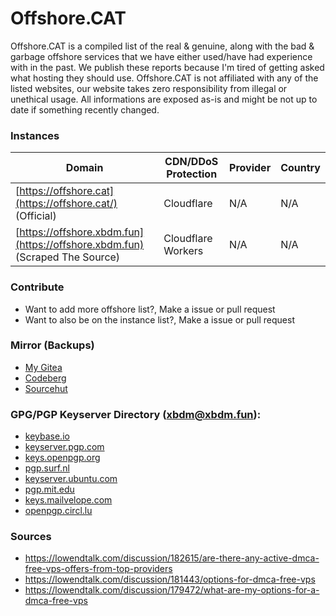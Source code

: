 # Offshore.CAT
Offshore.CAT is a compiled list of the real &amp; genuine, along with the bad &amp; garbage offshore services that we have either used/have had experience with in the past. We publish these reports because I'm tired of getting asked what hosting they should use. Offshore.CAT is not affiliated with any of the listed websites, our website takes zero responsibility from illegal or unethical usage. All informations are exposed as-is and might be not up to date if something recently changed.

### Instances

| Domain | CDN/DDoS Protection | Provider | Country |
| -- | -- | -- | -- 
| [https://offshore.cat](https://offshore.cat/) (Official) | Cloudflare | N/A | N/A
| [https://offshore.xbdm.fun](https://offshore.xbdm.fun) (Scraped The Source) | Cloudflare Workers | N/A | N/A

### Contribute
- Want to add more offshore list?, Make a issue or pull request
- Want to also be on the instance list?, Make a issue or pull request

### Mirror (Backups)

- [My Gitea](https://git.whateveritworks.org/xbdm)
- [Codeberg](https://codeberg.org/xbdm)
- [Sourcehut](https://sr.ht/~xbdm/)

### GPG/PGP Keyserver Directory (xbdm@xbdm.fun):

- [keybase.io](https://https://keybase.io/xbdm)
- [keyserver.pgp.com](https://keyserver1.pgp.com/vkd/SubmitSearch.event?SearchCriteria=xbdm%40xbdm.fun)
- [keys.openpgp.org](https://keys.openpgp.org/search?q=xbdm%40xbdm.fun)
- [pgp.surf.nl](https://pgp.surf.nl/pks/lookup?search=xbdm%40xbdm.fun&fingerprint=on&op=index)
- [keyserver.ubuntu.com](https://keyserver.ubuntu.com/pks/lookup?search=xbdm%40xbdm.fun&fingerprint=on&op=index)
- [pgp.mit.edu](https://pgp.mit.edu/pks/lookup?search=xbdm&op=index&fingerprint=on)
- [keys.mailvelope.com](https://keys.mailvelope.com/pks/lookup?op=get&search=xbdm@xbdm.fun)
- [openpgp.circl.lu](https://openpgp.circl.lu/pks/lookup?search=xbdm%40xbdm.fun&fingerprint=on&op=index)

### Sources

- https://lowendtalk.com/discussion/182615/are-there-any-active-dmca-free-vps-offers-from-top-providers
- https://lowendtalk.com/discussion/181443/options-for-dmca-free-vps
- https://lowendtalk.com/discussion/179472/what-are-my-options-for-a-dmca-free-vps
